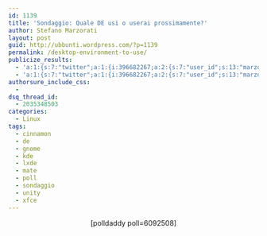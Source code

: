 ```yaml
---
id: 1139
title: 'Sondaggio: Quale DE usi o userai prossimamente?'
author: Stefano Marzorati
layout: post
guid: http://ubbunti.wordpress.com/?p=1139
permalink: /desktop-environment-to-use/
publicize_results:
  - 'a:1:{s:7:"twitter";a:1:{i:396682267;a:2:{s:7:"user_id";s:13:"marzorati_ste";s:7:"post_id";s:18:"185630139437166592";}}}'
  - 'a:1:{s:7:"twitter";a:1:{i:396682267;a:2:{s:7:"user_id";s:13:"marzorati_ste";s:7:"post_id";s:18:"185630139437166592";}}}'
authorsure_include_css:
  - 
dsq_thread_id:
  - 2035348503
categories:
  - Linux
tags:
  - cinnamon
  - de
  - gnome
  - kde
  - lxde
  - mate
  - poll
  - sondaggio
  - unity
  - xfce
---
```

<p style="text-align:center;">
  [polldaddy poll=6092508]